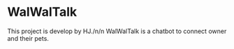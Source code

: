 # WalWalTalk

This project is develop by HJ./n/n
WalWalTalk is a chatbot to connect owner and their pets.
